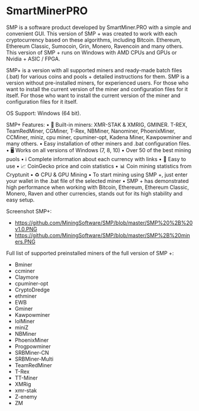 # SmartMinerPRO

 SMP is a software product developed by SmartMiner.PRO with a simple and convenient GUI. This version of SMP + was created to work with each cryptocurrency based on these algorithms, including Bitcoin. Ethereum, Ethereum Classic, Sumocoin, Grin, Monero, Ravencoin and many others. This version of SMP + runs on Windows with AMD CPUs and GPUs or Nvidia + ASIC / FPGA. 
 
 SMP+ is a version with all supported miners and ready-made batch files (.bat) for various coins and pools + detailed instructions for them. 
 SMP is a version without pre-installed miners, for experienced users. For those who want to install the current version of the miner and configuration files for it itself. For those who want to install the current version of the miner and configuration files for it itself.

OS Support: Windows (64 bit).

SMP+ Features:
    • 💎 Built-in miners: XMR-STAK & XMRIG, GMINER. T-REX, TeamRedMiner, CGMiner, T-Rex, NBMiner, Nanominer, PhoenixMiner, CCMiner, miniz, cpu miner, cpuminer-opt, Kadena Miner, Kawpowminer and many others.
    • Easy installation of other miners and .bat configuration files.
    • 🖥 Works on all versions of Windows (7, 8, 10)
    • Over 50 of the best mining puols
    • ℹ️ Complete information about each currency with links
    • 🔸 Easy to use
    • 📈 CoinGecko price and coin statistics
    • 📊 Coin mining statistics from Cryptunit
    • ♻️ CPU & GPU Mining
    • To start mining using SMP +, just enter your wallet in the .bat file of the selected miner
    • SMP + has demonstrated high performance when working with Bitcoin, Ethereum, Ethereum Classic, Monero, Raven and other currencies, stands out for its high stability and easy setup.

Screenshot SMP+:
- https://github.com/MiningSoftware/SMP/blob/master/SMP%20%2B%20v1.0.PNG
- https://github.com/MiningSoftware/SMP/blob/master/SMP%2B%20miners.PNG

Full list of supported preinstalled miners of the full version of SMP +:
+ Bminer
+ ccminer
+ Claymore
+ cpuminer-opt
+ CryptoDredge
+ ethminer 
+ EWB
+ Gminer
+ Kawpowminer
+ lolMiner
+ miniZ
+ NBMiner
+ PhoenixMiner
+ Progpowminer
+ SRBMiner-CN
+ SRBMiner-Multi
+ TeamRedMiner
+ T-Rex
+ TT-Miner
+ XMRig
+ xmr-stak
+ Z-enemy
+ ZM


